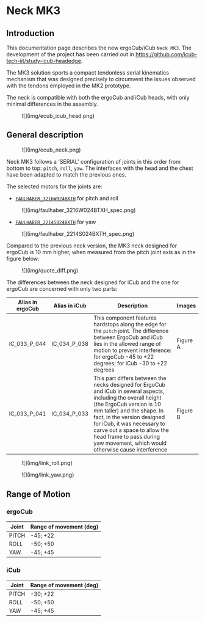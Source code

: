 # Neck MK3

## Introduction

This documentation page describes the new ergoCub/iCub `Neck MK3`.
The development of the project has been carried out in https://github.com/icub-tech-iit/study-icub-headedge.

The MK3 solution sports a compact tendonless serial kinematics mechanism that was designed precisely to circumvent the issues observed with the tendons employed in the MK2 prototype.

The neck is compatible with both the ergoCub and iCub heads, with only minimal differences in the assembly.

<figure markdown="span">
    ![](img/ecub_icub_head.png)
</figure>

## General description

<figure markdown="span">
    ![](img/ecub_neck.png)
</figure>

Neck MK3 follows a 'SERIAL' configuration of joints in this order from bottom to top: `pitch`, `roll`, `yaw`. The interfaces with the head and the chest have been adapted to match the previous ones.

The selected motors for the joints are:

- [`FAULHABER_3216W024BXTH`](https://www.faulhaber.com/fileadmin/Import/Media/EN_3216_BXTH_DFF.pdf) for pitch and roll
<figure markdown="span">
    ![](img/faulhaber_3216W024BTXH_spec.png)
</figure>

- [`FAULHABER_2214S024BXTH`](https://www.faulhaber.com/fileadmin/Import/Media/EN_2214_BXTH_DFF.pdf) for yaw
<figure markdown="span">
    ![](img/faulhaber_2214S024BXTH_spec.png)
</figure>

Compared to the previous neck version, the MK3 neck designed for ergoCub is 10 mm higher, when measured from the pitch joint axis as in the figure below:

<figure markdown="span">
    ![](img/quote_diff.png)
</figure>

The differences between the neck designed for iCub and the one for ergoCub are concerned with only two parts:

| Alias in ergoCub | Alias in iCub | Description  |   Images      |
|----------------------|--------|---------------|------------|
|     IC_033_P_044         |    IC_034_P_038    | This component features hardstops along the edge for the `pitch` joint. The difference between ErgoCub and iCub lies in the allowed range of motion to prevent interference: for ergoCub -45 to +22 degrees; for iCub -30 to +22 degrees | Figure A   |
|       IC_033_P_041       |    IC_034_P_033    | This part differs between the necks designed for ErgoCub and iCub in several aspects, including the overall height (the ErgoCub version is 10 mm taller) and the shape. In fact, in the version designed for iCub, it was necessary to carve out a space to allow the head frame to pass during yaw movement, which would otherwise cause interference  |  Figure B

<figure markdown="span">
    ![](img/link_roll.png)
</figure>

<figure markdown="span">
    ![](img/link_yaw.png)
</figure>

## Range of Motion

### ergoCub

| Joint | Range of movement (deg)
|----------------------|------|
|    PITCH       |   -45; +22   |
|       ROLL      |    -50; +50   |
|       YAW      |    -45; +45   |

### iCub

| Joint | Range of movement (deg) |
|----------------------|------|
|    PITCH       |   -30; +22   |
|       ROLL     |    -50; +50  |
|       YAW      |    -45; +45  |
